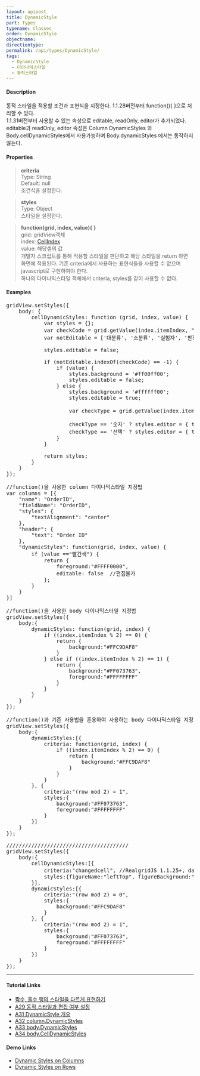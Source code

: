 ```yaml
---
layout: apipost
title: DynamicStyle
part: Types
typename: Classes
order: DynamicStyle
objectname: 
directiontype: 
permalink: /api/types/DynamicStyle/
tags:
  - DynamicStyle
  - 다아나믹스타일
  - 동적스타일
---
```


#### Description

 동적 스타일을 적용할 조건과 표현식을 지정한다.
 1.1.28버전부터 function(){ }으로 처리할 수 있다.  
 1.1.31버전부터 사용할 수 있는 속성으로 editable, readOnly, editor가 추가되었다. editable과 readOnly, editor 속성은 Column DynamicStyles 와 Body.cellDynamicStyles에서 사용가능하며 Body.dynamicStyles 에서는 동작하지 않는다.    

#### Properties

> **criteria**  
> Type: String   
> Default: null      
> 조건식을 설정한다.      

> **styles**  
> Type: Object  
> 스타일을 설정한다.      

> **function(grid, index, value){ }**    
> grid: gridView객체     
> index: [CellIndex](/api/types/CellIndex/)   
> value: 해당셀의 값  
> 개발자 스크립트를 통해 적용할 스타일을 판단하고 해당 스타일을 return 하면 화면에 적용된다.
> 기존 criteria에서 사용하는 표현식들을 사용할 수 없으며 javascript로 구현하여야 한다.  
> 하나의 다이나믹스타일 객체에서 criteria, styles를 같이 사용할 수 없다.     

#### Examples   

<pre class="prettyprint">
gridView.setStyles({
    body: {
        cellDynamicStyles: function (grid, index, value) {
            var styles = {};
            var checkCode = grid.getValue(index.itemIndex, "검사항목코드");
            var notEditable = ['대분류', '소분류', '실험자', '판정'];

            styles.editable = false;

            if (notEditable.indexOf(checkCode) == -1) {
                if (value) {                            
                    styles.background = '#ff00ff00';
                    styles.editable = false;
                } else {
                    styles.background = '#ffffff00';
                    styles.editable = true;

                    var checkType = grid.getValue(index.itemIndex, "검사타입");

                    checkType == '숫자' ? styles.editor = { type: "number" } : {};
                    checkType == '선택' ? styles.editor = { type: "dropDown" } : {};
                }
            }

            return styles;
        }
    }
});

//function()을 사용한 column 다이나믹스타일 지정법    
var columns = [{
    "name": "OrderID",
    "fieldName": "OrderID",
    "styles": {
        "textAlignment": "center"
    },
    "header": {
        "text": "Order ID"
    },
    "dynamicStyles": function(grid, index, value) { 
        if (value =="빨간색") {
            return {
                foreground:"#FFFF0000",
                editable: false  //편집불가
            };
        }
    }   
}]

//function()을 사용한 body 다이나믹스타일 지정법         
gridView.setStyles({
    body:{
        dynamicStyles: function(grid, index) {
            if ((index.itemIndex % 2) == 0) {
                return {
                    background:"#FFC9DAF8"
                }
            } else if ((index.itemIndex % 2) == 1) {
                return {
                    background:"#FF073763",
                    foreground:"#FFFFFFFF"
                }
            }
        }
    }
});

//function()과 기존 사용법을 혼용하여 사용하는 body 다이나믹스타일 지정법 
gridView.setStyles({
    body:{
        dynamicStyles:[{
            criteria: function(grid, index) {
                if ((index.itemIndex % 2) == 0) {
                    return {
                        background:"#FFC9DAF8"
                    }
                }
            }
        }, {
            criteria:"(row mod 2) = 1", 
            styles:{
                background:"#FF073763",
                foreground:"#FFFFFFFF"
            }
        }]
    }
});

///////////////////////////////////////
gridView.setStyles({
    body:{
        cellDynamicStyles:[{
            criteria:"changedcell", //RealgridJS 1.1.25+, dataProvider.restoreMode가 "explicit" 또는 "auto"인 경우만 지원. 값이 변경된 셀에 스타일 적용 
            styles:{figureName:"leftTop", figureBackground:"#8800FF00", figureSize:"50%"}
        }],
        dynamicStyles:[{
            criteria:"(row mod 2) = 0",
            styles:{
                background:"#FFC9DAF8"
            }
        }, {
            criteria:"(row mod 2) = 1", 
            styles:{
                background:"#FF073763",
                foreground:"#FFFFFFFF"
            }
        }]
    }
});
</pre>

---

#### Tutorial Links

* [짝수, 홀수 행의 스타일을 다르게 표현하기](http://help.realgrid.com/tutorial/c3/)
* [A29 동적 스타일과 편집 여부 설정](http://help.realgrid.com/tutorial/a29/)
* [A31 DynamicStyle 개요](/tutorial/a31/) 
* [A32 column.DynamicStyles](/tutorial/a32/) 
* [A33 body.DynamicStyles](/tutorial/a33/) 
* [A34 body.CellDynamicStyles](/tutorial/a34/) 

#### Demo Links

* [Dynamic Styles on Columns](http://demo.realgrid.com/GridStyle/DynamicStylesonColumns/)    
* [Dynamic Styles on Rows](http://demo.realgrid.com/GridStyle/DynamicStylesonRows/)   
